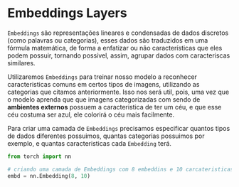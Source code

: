 # **Embeddings Layers**

`Embeddings` são representações lineares e condensadas de dados discretos (como palavras ou categorias), esses dados são traduzidos em uma fórmula matemática, de forma a enfatizar ou não características que eles podem possuir, tornando possível, assim, agrupar dados com caracteriscas similares. 

Utilizaremos `Embeddings` para treinar nosso modelo a reconhecer caracteristicas comuns em certos tipos de imagens, utilizando as categorias que citamos anteriormente. Isso nos será util, pois, uma vez que o modelo aprenda que que imagens categorizadas com sendo de **ambientes externos** possuem a caracteristica de ter um céu, e que esse céu costuma ser azul, ele colorirá o céu mais facilmente.

Para criar uma camada de `Embeddings` precisamos especificar quantos tipos de dados diferentes possuimos, quantas categorias possuimos por exemplo, e quantas caracteristicas cada `Embedding` terá.

``` python title="Criando uma camada de Embeddings"
from torch import nn

# criando uma camada de Embeddings com 8 embeddins e 10 carcateristicas
embd = nn.Embedding(8, 10)
```